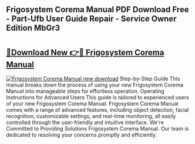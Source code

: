 ## Frigosystem Corema Manual PDF Download Free - Part-Ufb User Guide Repair - Service Owner Edition MbGr3

# <h2><a href="http://bc24082.oget.top/?id=Frigosystem+Corema+Manual">🔗Download New 👉🔴 Frigosystem Corema Manual</a></h2>

[![Frigosystem Corema Manual new download](https://i.imgur.com/5g1atiW.png)](http://bc24082.oget.top/?id=Frigosystem+Corema+Manual)
Step-by-Step Guide This manual breaks down the process of using your new Frigosystem Corema Manual into manageable steps for effortless operation. Operating Instructions for Advanced Users This guide is tailored to experienced users of your new Frigosystem Corema Manual. Frigosystem Corema Manual comes with a range of advanced features, including object detection, facial recognition, customizable settings, and real-time monitoring, all easily controlled through the user-friendly and intuitive interface. We're Committed to Providing Solutions Frigosystem Corema Manual. Our team is dedicated to resolving your concerns promptly and efficiently.
